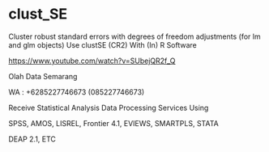 # clust_SE
Cluster robust standard errors with degrees of freedom adjustments (for lm and glm objects) Use clustSE (CR2) With (In) R Software

https://www.youtube.com/watch?v=SUbejQR2f_Q

Olah Data Semarang

WA : +6285227746673 (085227746673)

Receive Statistical Analysis Data Processing Services Using

SPSS, AMOS, LISREL, Frontier 4.1, EVIEWS, SMARTPLS, STATA

DEAP 2.1, ETC
